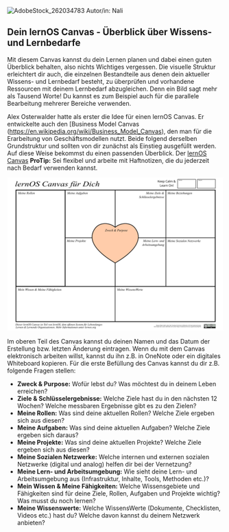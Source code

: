
![AdobeStock_262034783](https://user-images.githubusercontent.com/117161147/205623406-5585277b-28cc-4203-8834-d681cc14ae12.jpeg)
Autor/in: Nali


## Dein lernOS Canvas - Überblick über Wissens- und Lernbedarfe

Mit diesem Canvas kannst du dein Lernen planen und dabei einen guten Überblick behalten, also nichts Wichtiges vergessen.
Die visuelle Struktur erleichtert dir auch, die einzelnen Bestandteile aus denen dein aktueller Wissens- und Lernbedarf besteht, zu überprüfen und vorhandene Ressourcen mit deinem Lernbedarf abzugleichen. Denn ein Bild sagt mehr als Tausend Worte!
Du kannst es zum Beispiel auch für die parallele Bearbeitung mehrerer Bereiche verwenden.

Alex Osterwalder hatte als erster die Idee für einen lernOS Canvas. Er entwickelte auch den [Business Model Canvas (https://en.wikipedia.org/wiki/Business_Model_Canvas), den man für die Erarbeitung von Geschäftsmodellen nutzt.
Beide folgend derselben Grundstruktur und sollten von dir zunächst als Einstieg ausgefüllt werden. Auf diese Weise bekommst du einen passenden Überblick.
Der [lernOS Canvas](https://raw.githubusercontent.com/cogneon/lernos-zettelkasten/main/de/src/images/lernOS-Canvas-for-you-Canvas-de.png)
**ProTip:** Sei flexibel und arbeite mit Haftnotizen, die du jederzeit nach Bedarf verwenden kannst.

![lernOS Canvas](images/lernOS-Canvas-for-you-Canvas-de.png)

Im oberen Teil des Canvas kannst du deinen Namen und das Datum der Erstellung bzw. letzten Änderung eintragen. Wenn du mit dem Canvas elektronisch arbeiten willst, kannst du ihn z.B. in OneNote oder ein digitales Whiteboard kopieren. Für die erste Befüllung des Canvas kannst du dir z.B. folgende Fragen stellen:

* **Zweck & Purpose:** Wofür lebst du? Was möchtest du in deinem Leben erreichen?
* **Ziele & Schlüsselergebnisse:** Welche Ziele hast du in den nächsten 12 Wochen? Welche messbaren Ergebnisse gibt es zu den Zielen?
* **Meine Rollen:** Was sind deine aktuellen Rollen? Welche Ziele ergeben sich aus diesen?
* **Meine Aufgaben:**  Was sind deine aktuellen Aufgaben? Welche Ziele ergeben sich daraus?
* **Meine Projekte:** Was sind deine aktuellen Projekte? Welche Ziele ergeben sich aus diesen?
* **Meine Sozialen Netzwerke:** Welche internen und externen sozialen Netzwerke (digital und analog) helfen dir bei der Vernetzung?
* **Meine Lern- und Arbeitsumgebung:** Wie sieht deine Lern- und Arbeitsumgebung aus (Infrastruktur, Inhalte, Tools, Methoden etc.)?
* **Mein Wissen & Meine Fähigkeiten:** Welche Wissensgebiete und Fähigkeiten sind für deine Ziele, Rollen, Aufgaben und Projekte wichtig? Was musst du noch lernen?
* **Meine Wissenswerte:** Welche WissensWerte (Dokumente, Checklisten, Videos etc.) hast du? Welche davon kannst du deinem Netzwerk anbieten?

